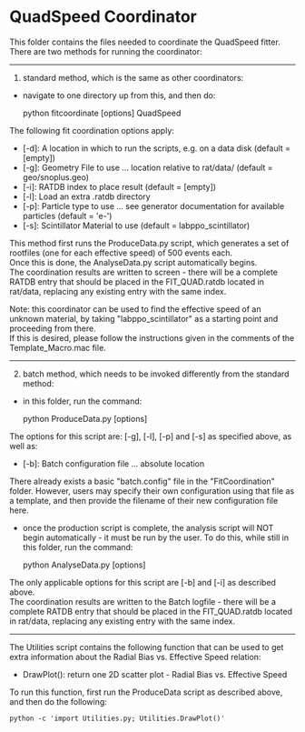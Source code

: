 # QuadSpeed Coordinator
This folder contains the files needed to coordinate the QuadSpeed fitter.  
There are two methods for running the coordinator:

-------------------------

1) standard method, which is the same as other coordinators:
- navigate to one directory up from this, and then do:

    python fitcoordinate [options] QuadSpeed

The following fit coordination options apply:
- [-d]: A location in which to run the scripts, e.g. on a data disk (default = [empty])
- [-g]: Geometry File to use ... location relative to rat/data/ (default = geo/snoplus.geo)
- [-i]: RATDB index to place result (default = [empty])
- [-l]: Load an extra .ratdb directory
- [-p]: Particle type to use ... see generator documentation for available particles (default = 'e-')
- [-s]: Scintillator Material to use (default = labppo_scintillator)

This method first runs the ProduceData.py script, which generates a set of rootfiles (one for each effective speed) of 500 events each.  
Once this is done, the AnalyseData.py script automatically begins.  
The coordination results are written to screen - there will be a complete RATDB entry that should be placed in the FIT_QUAD.ratdb located in rat/data, replacing any existing entry with the same index.  

Note: this coordinator can be used to find the effective speed of an unknown material, by taking "labppo_scintillator" as a starting point and proceeding from there.  
If this is desired, please follow the instructions given in the comments of the Template_Macro.mac file.  

-------------------------

2) batch method, which needs to be invoked differently from the standard method:
- in this folder, run the command:

    python ProduceData.py [options]

The options for this script are: [-g], [-l], [-p] and [-s] as specified above, as well as:
- [-b]: Batch configuration file ... absolute location

There already exists a basic "batch.config" file in the "FitCoordination" folder.  However, users may specify their own configuration using that file as a template, and then provide the filename of their new configuration file here.  

- once the production script is complete, the analysis script will NOT begin automatically - it must be run by the user.  To do this, while still in this folder, run the command:

    python AnalyseData.py [options]

The only applicable options for this script are [-b] and [-i] as described above.  
The coordination results are written to the Batch logfile - there will be a complete RATDB entry that should be placed in the FIT_QUAD.ratdb located in rat/data, replacing any existing entry with the same index.  

-------------------------

The Utilities script contains the following function that can be used to get extra information about the Radial Bias vs. Effective Speed relation:  
- DrawPlot(): return one 2D scatter plot - Radial Bias vs. Effective Speed  

To run this function, first run the ProduceData script as described above, and then do the following:

    python -c 'import Utilities.py; Utilities.DrawPlot()'

